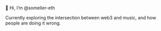 👋 Hi, I’m @somelier-eth

Currently exploring the intersection between web3 and music, and how people are doing it wrong.
